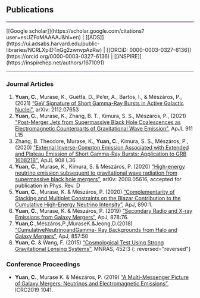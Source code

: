 ## Publications 

<hr style="height:4px;border-width:0;color:gray;background-color:#B3A1BF">
[[Google scholar]](https://scholar.google.com/citations?user=esUZFoMAAAAJ&hl=en) | [[ADS]](https://ui.adsabs.harvard.edu/public-libraries/NCRLXpiDTnGg2zwnvpAzRw)  | [[ORCiD: 0000-0003-0327-6136]](https://orcid.org/0000-0003-0327-6136) | [[iNSPIRE]](https://inspirehep.net/authors/1671091)<br />
<hr style="height:2px;border-width:0;color:gray;background-color:#B3A1BF">

### Journal Articles

1. **Yuan, C.**, Murase, K., Guetta, D., Pe’er, A., Bartos, I., & Mészáros, P., (2021) [“GeV Signature of Short Gamma-Ray Bursts in Active Galactic Nuclei"](https://arxiv.org/abs/2112.07653), arXiv: 2112.07653<br />
1. **Yuan, C.**, Murase, K., Zhang, B. T., Kimura, S. S., Mészáros, P., (2021) ["Post-Merger Jets from Supermassive Black Hole Coalescences as Electromagnetic Counterparts of Gravitational Wave Emission"](https://arxiv.org/abs/2101.05788), ApJL 911 L15<br />
1. Zhang, B. Theodore, Murase, K., **Yuan, C.**, Kimura, S. S., Mészáros, P., (2020) ["External Inverse-Compton Emission Associated with Extended and Plateau Emission of Short Gamma-Ray Bursts: Application to GRB 160821B"](https://arxiv.org/abs/2012.09143), ApJL 908 L36<br />
1. **Yuan, C.**, Murase, K., Kimura, S. & Mészáros, P. (2020) [“High-energy neutrino emission subsequent to gravitational wave radiation from supermassive black hole mergers”](https://arxiv.org/abs/2008.05616), arXiv: 2008.05616, accepted for publication in Phys. Rev. D<br />
1. **Yuan, C.**, Murase, K. & Mészáros, P. (2020) [“Complementarity of Stacking and Multiplet Constraints on the Blazar Contribution to the Cumulative High-Energy Neutrino Intensity”](https://iopscience.iop.org/article/10.3847/1538-4357/ab65ea), ApJ, 890:1. <br />
1. **Yuan, C.**, Murase, K. & Mészáros, P. (2019) [“Secondary Radio and X-ray Emissions from Galaxy Mergers”](https://iopscience.iop.org/article/10.3847/1538-4357/ab1f06), ApJ, 878:76. <br />
1. **Yuan,C**.,Mészáros,P.,MuraseK.&Jeong,D.(2018) [“CumulativeNeutrinoandGamma- Ray Backgrounds from Halo and Galaxy Mergers”](https://iopscience.iop.org/article/10.3847/1538-4357/aab774), ApJ, 857:50 <br />
1. **Yuan, C.** & Wang, F. (2015) [“Cosmological Test Using Strong Gravitational Lensing Systems”](https://academic.oup.com/mnras/article/452/3/2423/1080095), MNRAS, 452:3 
{: reversed="reversed"}

### Conference Proceedings
* **Yuan, C.**, Murase K. & Mészáros, P. (2019) [“A Multi-Messenger Picture of Galaxy Mergers: Neutrinos and Electromagnetic Emissions”](https://pos.sissa.it/358/1041/pdf), ICRC2019 1041.


